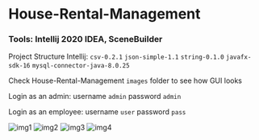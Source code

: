 # House-Rental-Management

### Tools: Intellij 2020 IDEA, SceneBuilder

Project Structure Intellij:
`csv-0.2.1`
`json-simple-1.1`
`string-0.1.0`
`javafx-sdk-16`
`mysql-connector-java-8.0.25`


Check House-Rental-Management `images` folder to see how GUI looks

Login as an admin:
  username `admin`
  password `admin`

Login as an employee:
  username `user`
  password `pass`


![img1](https://user-images.githubusercontent.com/56337445/120105669-9e328980-c162-11eb-89e2-84b61faea54a.png)
![img2](https://user-images.githubusercontent.com/56337445/120105674-a4286a80-c162-11eb-9e32-51a4b313b42e.png)
![img3](https://user-images.githubusercontent.com/56337445/120105678-ab4f7880-c162-11eb-88ea-b87b630d0572.png)
![img4](https://user-images.githubusercontent.com/56337445/120105682-b0142c80-c162-11eb-81f2-5eee77843272.png)
